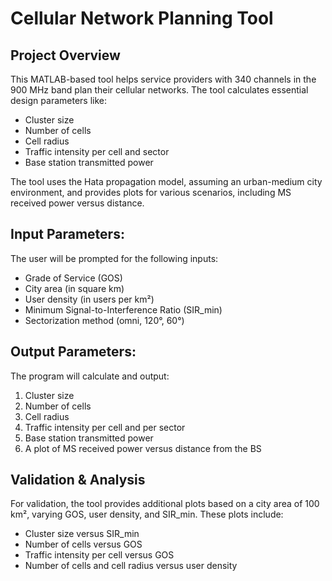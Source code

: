 # Cellular Network Planning Tool

## Project Overview
This MATLAB-based tool helps service providers with 340 channels in the 900 MHz band plan their cellular networks. The tool calculates essential design parameters like:
- Cluster size
- Number of cells
- Cell radius
- Traffic intensity per cell and sector
- Base station transmitted power

The tool uses the Hata propagation model, assuming an urban-medium city environment, and provides plots for various scenarios, including MS received power versus distance.

## Input Parameters:
The user will be prompted for the following inputs:
- Grade of Service (GOS)
- City area (in square km)
- User density (in users per km²)
- Minimum Signal-to-Interference Ratio (SIR_min)
- Sectorization method (omni, 120°, 60°)

## Output Parameters:
The program will calculate and output:
1. Cluster size
2. Number of cells
3. Cell radius
4. Traffic intensity per cell and per sector
5. Base station transmitted power
6. A plot of MS received power versus distance from the BS

## Validation & Analysis
For validation, the tool provides additional plots based on a city area of 100 km², varying GOS, user density, and SIR_min. These plots include:
- Cluster size versus SIR_min
- Number of cells versus GOS
- Traffic intensity per cell versus GOS
- Number of cells and cell radius versus user density

